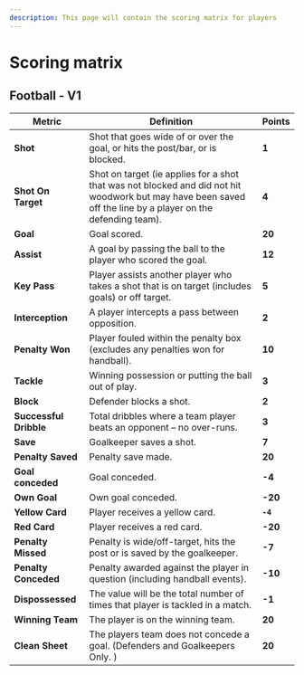 ```yaml
---
description: This page will contain the scoring matrix for players
---
```


# Scoring matrix

## Football - V1

| Metric                 | Definition                                                                                                                                                   | Points   |
| ---------------------- | ------------------------------------------------------------------------------------------------------------------------------------------------------------ | -------- |
| **Shot**               | Shot that goes wide of or over the goal, or hits the post/bar, or is blocked.                                                                                | **1**    |
| **Shot On Target**     | Shot on target (ie applies for a shot that was not blocked and did not hit woodwork but may have been saved off the line by a player on the defending team). | **4**    |
| **Goal**               | Goal scored.                                                                                                                                                 | **20**   |
| **Assist**             | A goal by passing the ball to the player who scored the goal.                                                                                                | **12**   |
| **Key Pass**           | Player assists another player who takes a shot that is on target (includes goals) or off target.                                                             | **5**    |
| **Interception**       | A player intercepts a pass between opposition.                                                                                                               | **2**    |
| **Penalty Won**        | Player fouled within the penalty box (excludes any penalties won for handball).                                                                              | **10**   |
| **Tackle**             | Winning possession or putting the ball out of play.                                                                                                          | **3**    |
| **Block**              | Defender blocks a shot.                                                                                                                                      | **2**    |
| **Successful Dribble** | Total dribbles where a team player beats an opponent – no over-runs.                                                                                         | **3**    |
| **Save**               | Goalkeeper saves a shot.                                                                                                                                     | **7**    |
| **Penalty Saved**      | Penalty save made.                                                                                                                                           | **20**   |
| **Goal conceded**      | Goal conceded.                                                                                                                                               | **-4**   |
| **Own Goal**           | Own goal conceded.                                                                                                                                           | **-20**  |
| **Yellow Card**        | Player receives a yellow card.                                                                                                                               | **`-4`** |
| **Red Card**           | Player receives a red card.                                                                                                                                  | **-20**  |
| **Penalty Missed**     | Penalty is wide/off-target, hits the post or is saved by the goalkeeper.                                                                                     | **-7**   |
| **Penalty Conceded**   | Penalty awarded against the player in question (including handball events).                                                                                  | **-10**  |
| **Dispossessed**       | The value will be the total number of times that player is tackled in a match.                                                                               | **-1**   |
| **Winning Team**       | The player is on the winning team.                                                                                                                           | **20**   |
| **Clean Sheet**        | The players team does not concede a goal. (Defenders and Goalkeepers Only. )                                                                                 | **20**   |

##

